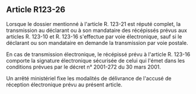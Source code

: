 Article R123-26
----
Lorsque le dossier mentionné à l'article R. 123-21 est réputé complet, la
transmission au déclarant ou à son mandataire des récépissés prévus aux articles
R. 123-10 et R. 123-16 s'effectue par voie électronique, sauf si le déclarant ou
son mandataire en demande la transmission par voie postale.

En cas de transmission électronique, le récépissé prévu à l'article R. 123-16
comporte la signature électronique sécurisée de celui qui l'émet dans les
conditions prévues par le décret n° 2001-272 du 30 mars 2001.

Un arrêté ministériel fixe les modalités de délivrance de l'accusé de réception
électronique prévu au présent article.

